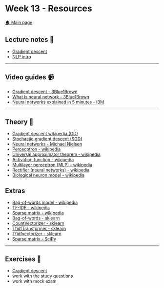 # Week 13 - Resources


[:house: Main page](https://github.com/pr0fez/Machine-learning-AI23)

## Lecture notes :book:

- [Gradient descent](https://github.com/pr0fez/Machine-learning-AI23/blob/main/Lecture_code/L14-Gradient_descent.ipynb)
- [NLP intro](https://github.com/pr0fez/Machine-learning-AI23/blob/main/Lecture_code/Extras-NLP_intro.ipynb)

---
## Video guides :video_camera:
- [Gradient descent - 3Blue1Brown](https://www.youtube.com/watch?v=IHZwWFHWa-w)
- [What is neural network - 3Blue1Brown](https://www.youtube.com/watch?v=aircAruvnKk)
- [Neural networks explained in 5 minutes - IBM](https://www.youtube.com/watch?v=jmmW0F0biz0)

---
## Theory :book:

- [Gradient descent wikipedia (GD)](https://en.wikipedia.org/wiki/Gradient_descent)
- [Stochastic gradient descent (SGD)](https://en.wikipedia.org/wiki/Stochastic_gradient_descent)
- [Neural networks - Michael Nielsen](http://neuralnetworksanddeeplearning.com/chap1.html)
- [Percecptron - wikipedia](https://en.wikipedia.org/wiki/Perceptron)
- [Universal approximator theorem - wikipedia](https://en.wikipedia.org/wiki/Universal_approximation_theorem)
- [Activation function - wikipedia](https://en.wikipedia.org/wiki/Activation_function)
- [Multilayer perceptron (MLP) - wikipedia](https://en.wikipedia.org/wiki/Multilayer_perceptron)
- [Rectifier (neural networks) - wikipedia](https://en.wikipedia.org/wiki/Rectifier_(neural_networks))
- [Biological neuron model - wikipedia](https://en.wikipedia.org/wiki/Biological_neuron_model)

## Extras
- [Bag-of-words model - wikipedia](https://en.wikipedia.org/wiki/Bag-of-words_model)
- [TF-IDF - wikipedia](https://en.wikipedia.org/wiki/Tf%E2%80%93idf)
- [Sparse matrix - wikipedia](https://en.wikipedia.org/wiki/Sparse_matrix)
- [Bag-of-words - sklearn](https://scikit-learn.org/stable/modules/feature_extraction.html?highlight=tfidf#text-feature-extraction)
- [CountVectorizer - sklearn](https://scikit-learn.org/stable/modules/generated/sklearn.feature_extraction.text.CountVectorizer.html?highlight=countvectorizer#sklearn.feature_extraction.text.CountVectorizer)
- [TfidfTransformer - sklearn](https://scikit-learn.org/stable/modules/generated/sklearn.feature_extraction.text.TfidfTransformer.html?highlight=tfidftransformer#sklearn.feature_extraction.text.TfidfTransformer)
- [Tfidfvectorizer - sklearn](https://scikit-learn.org/stable/modules/generated/sklearn.feature_extraction.text.TfidfVectorizer.html)
- [Sparse matrix - SciPy](https://docs.scipy.org/doc/scipy/reference/sparse.html)

---
## Exercises :running:
- [Gradient descent](https://github.com/pr0fez/Machine-learning-AI23/blob/main/Exercises/E01_gradient_descent.ipynb)
- work with the study questions 
- work with mock exam

